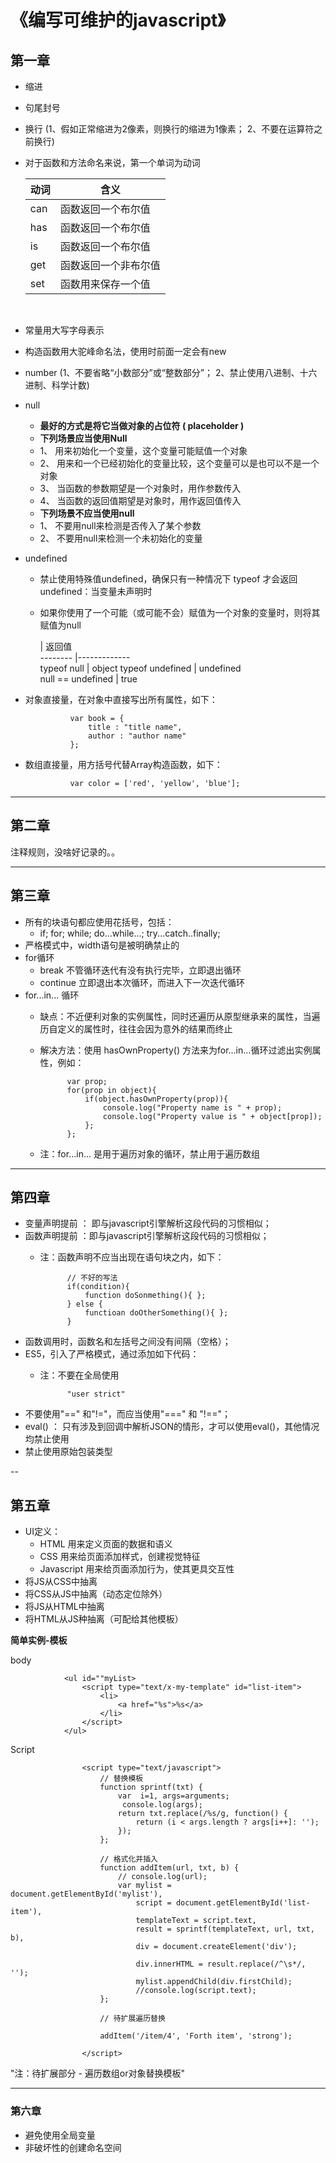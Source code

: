 《编写可维护的javascript》
======


## 第一章

- 缩进
- 句尾封号
- 换行 (1、假如正常缩进为2像素，则换行的缩进为1像素； 2、不要在运算符之前换行)
- 对于函数和方法命名来说，第一个单词为动词
    
   动词     | 含义               
   -------- |-------------       
   can      | 函数返回一个布尔值  
   has      | 函数返回一个布尔值  
   is       | 函数返回一个布尔值 
   get      | 函数返回一个非布尔值 
   set      | 函数用来保存一个值  
   
- 常量用大写字母表示
- 构造函数用大驼峰命名法，使用时前面一定会有new
- number (1、不要省略“小数部分”或“整数部分”； 2、禁止使用八进制、十六进制、科学计数)
- null
    + **最好的方式是将它当做对象的占位符 ( placeholder )**
    + **下列场景应当使用Null**
    +   1、 用来初始化一个变量，这个变量可能赋值一个对象
    +   2、 用来和一个已经初始化的变量比较，这个变量可以是也可以不是一个对象
    +   3、 当函数的参数期望是一个对象时，用作参数传入
    +   4、 当函数的返回值期望是对象时，用作返回值传入
    + **下列场景不应当使用null**
    +   1、 不要用null来检测是否传入了某个参数
    +   2、 不要用null来检测一个未初始化的变量
- undefined
    + 禁止使用特殊值undefined，确保只有一种情况下 typeof 才会返回undefined：当变量未声明时
    + 如果你使用了一个可能（或可能不会）赋值为一个对象的变量时，则将其赋值为null

        | 返回值               
   -------- |-------------       
   typeof null      | object
   typeof undefined      | undefined  
   null == undefined      | true

- 对象直接量，在对象中直接写出所有属性，如下：

                var book = {
                    title : "title name",
                    author : "author name"
                };
                
- 数组直接量，用方括号代替Array构造函数，如下：

                var color = ['red', 'yellow', 'blue'];



---
## 第二章


注释规则，没啥好记录的。。



---
## 第三章

- 所有的块语句都应使用花括号，包括：
    + if; for; while; do...while...; try...catch..finally;
- 严格模式中，width语句是被明确禁止的
- for循环
    + break        不管循环迭代有没有执行完毕，立即退出循环
    + continue     立即退出本次循环，而进入下一次迭代循环
- for...in... 循环
    + 缺点：不近便利对象的实例属性，同时还遍历从原型继承来的属性，当遍历自定义的属性时，往往会因为意外的结果而终止
    + 解决方法：使用 hasOwnProperty() 方法来为for...in...循环过滤出实例属性，例如：

 				var prop;
 				for(prop in object){
 					if(object.hasOwnProperty(prop)){
 						console.log("Property name is " + prop);
 						console.log("Property value is " + object[prop]);
 					};
 				};

    + 注：for...in... 是用于遍历对象的循环，禁止用于遍历数组



---
## 第四章

- 变量声明提前 ： 即与javascript引擎解析这段代码的习惯相似；
- 函数声明提前 ：即与javascript引擎解析这段代码的习惯相似；
    + 注：函数声明不应当出现在语句块之内，如下：
                
                // 不好的写法
                if(condition){
                    function doSonmething(){ };
                } else {
                    functioan doOtherSomething(){ };
                }
     
- 函数调用时，函数名和左括号之间没有间隔（空格）；
- ES5，引入了严格模式，通过添加如下代码：
    + 注：不要在全局使用
  
                "user strict"
        
- 不要使用"==" 和"!="，而应当使用"===" 和 "!=="；
- eval() ： 只有涉及到回调中解析JSON的情形，才可以使用eval()，其他情况均禁止使用
- 禁止使用原始包装类型
  
  
--
## 第五章
- UI定义：
    + HTML  用来定义页面的数据和语义
    + CSS   用来给页面添加样式，创建视觉特征
    + Javascript    用来给页面添加行为，使其更具交互性
- 将JS从CSS中抽离
- 将CSS从JS中抽离（动态定位除外）
- 将JS从HTML中抽离
- 将HTML从JS种抽离（可配给其他模板）


**简单实例-模板**

body

                <ul id=""myList>
                    <script type="text/x-my-template" id="list-item">
                        <li>
                            <a href="%s">%s</a>
                        </li>
                    </script>
                </ul>

Script

                	<script type="text/javascript">
                		// 替换模板
                		function sprintf(txt) {
                			var  i=1, args=arguments;
                			 console.log(args);
                			return txt.replace(/%s/g, function() {
                				return (i < args.length ? args[i++]: '');
                			});
                		};
                
                		// 格式化并插入
                		function addItem(url, txt, b) {
                			// console.log(url);
                			var mylist = document.getElementById('mylist'),
                				script = document.getElementById('list-item'),
                				templateText = script.text,
                				result = sprintf(templateText, url, txt, b),
                				div = document.createElement('div');
                
                				div.innerHTML = result.replace(/^\s*/, '');
                				mylist.appendChild(div.firstChild);
                				//console.log(script.text);
                		};
                
                		// 待扩展遍历替换
                
                		addItem('/item/4', 'Forth item', 'strong');
                
                	</script>
                	
 "注：待扩展部分 - 遍历数组or对象替换模板"
 
 ---
 ### 第六章
 - 避免使用全局变量
 - 非破坏性的创建命名空间
                
  
